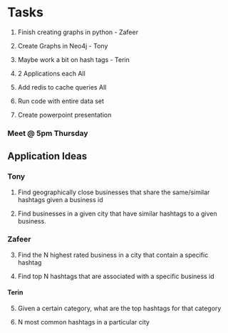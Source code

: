 # Tasks
1) Finish creating graphs in python - Zafeer

2) Create Graphs in Neo4j - Tony

3) Maybe work a bit on hash tags - Terin 

4) 2 Applications each All

5) Add redis to cache queries All  

6) Run code with entire data set 

7) Create powerpoint presentation  

### Meet @ 5pm Thursday


## Application Ideas

### Tony

1) Find geographically close businesses that share the same/similar hashtags given a business id 

2) Find businesses in a given city that have similar hashtags to a given business.

### Zafeer

3) Find the N highest rated business in a city that contain a specific hashtag

4) Find top N hashtags that are associated with a specific business id 

#### Terin
5) Given a certain category, what are the top hashtags for that category

6) N most common hashtags in a particular city